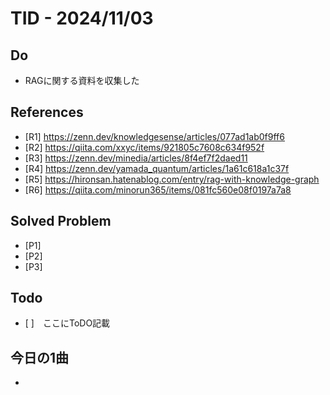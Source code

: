 # TID - 2024/11/03
<!--
## Learnings
- 
- 
-->


## Do
- RAGに関する資料を収集した

## References
- [R1] https://zenn.dev/knowledgesense/articles/077ad1ab0f9ff6
- [R2] https://qiita.com/xxyc/items/921805c7608c634f952f
- [R3] https://zenn.dev/minedia/articles/8f4ef7f2daed11
- [R4] https://zenn.dev/yamada_quantum/articles/1a61c618a1c37f
- [R5] https://hironsan.hatenablog.com/entry/rag-with-knowledge-graph
- [R6] https://qiita.com/minorun365/items/081fc560e08f0197a7a8

## Solved Problem
- [P1] 
- [P2] 
- [P3] 


## Todo
- [ ]　ここにToDO記載

## 今日の1曲
- 
